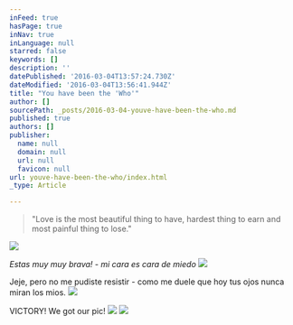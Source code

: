 ```yaml
---
inFeed: true
hasPage: true
inNav: true
inLanguage: null
starred: false
keywords: []
description: ''
datePublished: '2016-03-04T13:57:24.730Z'
dateModified: '2016-03-04T13:56:41.944Z'
title: "You have been the 'Who'"
author: []
sourcePath: _posts/2016-03-04-youve-have-been-the-who.md
published: true
authors: []
publisher:
  name: null
  domain: null
  url: null
  favicon: null
url: youve-have-been-the-who/index.html
_type: Article

---
```

> "Love is the most beautiful thing to have, hardest thing to earn and most painful thing to lose."

![](https://the-grid-user-content.s3-us-west-2.amazonaws.com/ae6db8fb-6ea4-4e8e-b1d7-afc3cf55f8b3.jpg)

_Estas muy muy brava! - mi cara es cara de miedo_
![](https://the-grid-user-content.s3-us-west-2.amazonaws.com/aa7c3b41-11dc-4fed-aea1-41612ad04457.jpg)

Jeje, pero no me pudiste resistir - como me duele que hoy tus ojos nunca miran los mios.
![](https://the-grid-user-content.s3-us-west-2.amazonaws.com/b13cd8ef-795d-4b4b-9b17-d9b1a0e1d883.jpg)

VICTORY! We got our pic!
![](https://the-grid-user-content.s3-us-west-2.amazonaws.com/a5438dd3-7090-41d3-9c3a-ac126aa5834c.jpg)
![](https://the-grid-user-content.s3-us-west-2.amazonaws.com/d60f92e9-61f5-41c6-80be-262733e8fbe3.jpg)